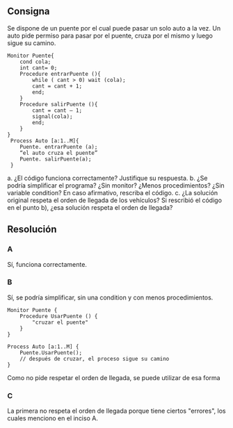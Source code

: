 ## Consigna

Se dispone de un puente por el cual puede pasar un solo auto a la vez. Un auto pide permiso
para pasar por el puente, cruza por el mismo y luego sigue su camino.

```
Monitor Puente{
    cond cola;
    int cant= 0;
    Procedure entrarPuente (){
        while ( cant > 0) wait (cola);
        cant = cant + 1;
        end;
    }
    Procedure salirPuente (){
        cant = cant – 1;
        signal(cola);
        end;
    }
}
 Process Auto [a:1..M]{
    Puente. entrarPuente (a);
    “el auto cruza el puente”
    Puente. salirPuente(a);
 }
```

a. ¿El código funciona correctamente? Justifique su respuesta.
b. ¿Se podría simplificar el programa? ¿Sin monitor? ¿Menos procedimientos? ¿Sin variable condition? En caso afirmativo, rescriba el código.
c. ¿La solución original respeta el orden de llegada de los vehículos? Si rescribió el código en el punto b), ¿esa solución respeta el orden de llegada?


## Resolución

### A

Sí, funciona correctamente.

### B

Sí, se podría simplificar, sin una condition y con menos procedimientos.

```
Monitor Puente {
    Procedure UsarPuente () {
        "cruzar el puente"
    }
}

Process Auto [a:1..M] {
    Puente.UsarPuente();
    // después de cruzar, el proceso sigue su camino
}
```

Como no pide respetar el orden de llegada, se puede utilizar de esa forma

### C

La primera no respeta el orden de llegada porque tiene ciertos "errores", los cuales menciono en el inciso A. 